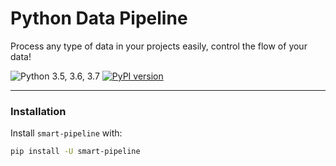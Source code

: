 # Python Data Pipeline

Process any type of data in your projects easily, control the flow of your data!

![Python 3.5, 3.6, 3.7](https://img.shields.io/badge/python-3.5%2C%203.6%2C%203.7-blue.svg)
[![PyPI version](https://badge.fury.io/py/smart-pipeline.svg)](https://badge.fury.io/py/smart-pipeline)

---

### Installation
Install `smart-pipeline` with:
``` bash
pip install -U smart-pipeline
```